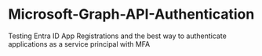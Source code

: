 # Microsoft-Graph-API-Authentication
Testing Entra ID App Registrations and the best way to authenticate applications as a service principal with MFA
